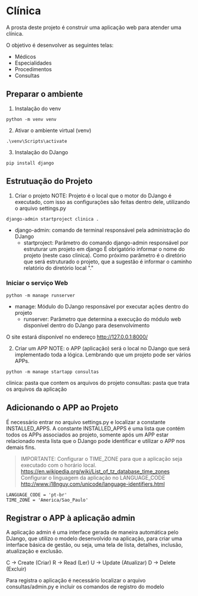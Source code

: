 # Clínica

A prosta deste projeto é construir uma aplicação web para atender uma clínica.

O objetivo é desenvolver as seguintes telas:
- Médicos
- Especialidades
- Procedimentos
- Consultas

## Preparar o ambiente

1. Instalação do venv

```
python -m venv venv
```

2. Ativar o ambiente virtual (venv)

```
.\venv\Scripts\activate
```

3. Instalação do DJango

```
pip install django
```

## Estrutuação do Projeto

1. Criar o projeto
NOTE: Projeto é o local que o motor do DJango é executado, com isso as configurações são feitas dentro dele, utilizando o arquivo settings.py

```
django-admin startproject clinica .
```

- django-admin: comando de terminal responsável pela administração do DJango
    - startproject: Parâmetro do comando django-admin responsável por estruturar um projeto em django
        É obrigatório informar o nome do projeto (neste caso clinica).
        Como próximo parâmetro é o diretório que será estruturado o projeto, que a sugestão é informar o caminho relatório do diretório local "."

### Iniciar o serviço Web
```
python -m manage runserver
```
- manage: Módulo do DJango responsável por executar ações dentro do projeto
    - runserver: Parâmetro que determina a execução do módulo web disponível dentro do DJango para desenvolvimento

O site estará disponível no endereço http://127.0.0.1:8000/

2. Criar um APP
NOTE: o APP (aplicação) será o local no DJango que será implementado toda a lógica. Lembrando que um projeto pode ser vários APPs.

```
python -m manage startapp consultas
```

clinica: pasta que contem os arquivos do projeto
consultas: pasta que trata os arquivos da aplicação

## Adicionando o APP ao Projeto

É necessário entrar no arquivo settings.py e localizar a constante INSTALLED_APPS.
A constante INSTALLED_APPS é uma lista que contém todos os APPs associados ao projeto, somente após um APP estar relacionado nesta lista que o DJango pode identificar e utilizar o APP nos demais fins.

> IMPORTANTE:
> Configurar o TIME_ZONE para que a aplicação seja executado com o horário local.
> https://en.wikipedia.org/wiki/List_of_tz_database_time_zones
> Configurar o linguagem da aplicação no LANGUAGE_CODE
> http://www.i18nguy.com/unicode/language-identifiers.html

```
LANGUAGE_CODE = 'pt-br'
TIME_ZONE = 'America/Sao_Paulo'

```


## Registrar o APP à aplicação admin

A aplicação admin é uma interface gerada de maneira automática pelo DJango, que utilizo o modelo desenvolvido na aplicação, para criar uma interface básica de gestão, ou seja, uma tela de lista, detalhes, inclusão, atualização e exclusão.

C -> Create (Criar)
R -> Read (Ler)
U -> Update (Atualizar)
D -> Delete (Excluir)

Para registra o aplicação é necessário localizar o arquivo consultas/admin.py e incluir os comandos de registro do modelo
